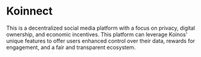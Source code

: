 # Koinnect
This is a decentralized social media platform with a focus on privacy, digital ownership, and economic incentives. This platform can leverage Koinos' unique features to offer users enhanced control over their data, rewards for engagement, and a fair and transparent ecosystem.
